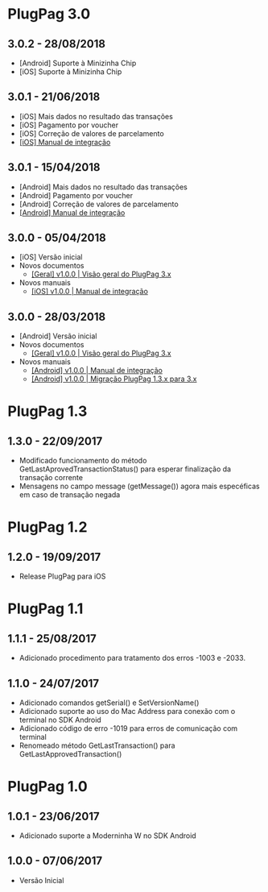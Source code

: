 # PlugPag 3.0

## 3.0.2 - 28/08/2018
- [Android] Suporte à Minizinha Chip
- [iOS] Suporte à Minizinha Chip

## 3.0.1 - 21/06/2018
- [iOS] Mais dados no resultado das transações
- [iOS] Pagamento por voucher
- [iOS] Correção de valores de parcelamento
- [[iOS] Manual de integração](./3.x/documentos/Manual%20de%20Integração%20-%20iOS.pdf)

## 3.0.1 - 15/04/2018
- [Android] Mais dados no resultado das transações
- [Android] Pagamento por voucher
- [Android] Correção de valores de parcelamento
- [[Android] Manual de integração](./3.x/documentos/Manual%20de%20Integração%20-%20Android.pdf)

## 3.0.0 - 05/04/2018
- [iOS] Versão inicial
- Novos documentos
    - [[Geral] v1.0.0 | Visão geral do PlugPag 3.x](./3.x/documentos/Manual%20de%20Integração%20-%20Visão%20Geral.pdf)
- Novos manuais
    - [[iOS] v1.0.0 | Manual de integração](./3.x/documentos/Manual%20de%20Integração%20-%20iOS.pdf)

## 3.0.0 - 28/03/2018
- [Android] Versão inicial
- Novos documentos
    - [[Geral] v1.0.0 | Visão geral do PlugPag 3.x](./3.x/documentos/Manual%20de%20Integração%20-%20Visão%20Geral.pdf)
- Novos manuais
    - [[Android] v1.0.0 | Manual de integração](./3.x/documentos/Manual%20de%20Integração%20-%20Android.pdf)
    - [[Android] v1.0.0 | Migração PlugPag 1.3.x para 3.x](./3.x/documentos/Manual%20de%20Integração%20-%20Android%20-%20Migração%201.3.0%20-%203.0.0.pdf)



# PlugPag 1.3

## 1.3.0 - 22/09/2017
- Modificado funcionamento do método GetLastAprovedTransactionStatus() para esperar finalização da transação corrente
- Mensagens no campo message (getMessage()) agora mais especéficas em caso de transação negada



# PlugPag 1.2

## 1.2.0 - 19/09/2017
- Release PlugPag para iOS



# PlugPag 1.1

## 1.1.1 - 25/08/2017
- Adicionado procedimento para tratamento dos erros -1003 e -2033.

## 1.1.0 - 24/07/2017
- Adicionado comandos getSerial() e SetVersionName()
- Adicionado suporte ao uso do Mac Address para conexão com o terminal no SDK Android
- Adicionado código de erro -1019 para erros de comunicação com terminal
- Renomeado método GetLastTransaction() para GetLastApprovedTransaction()



# PlugPag 1.0

## 1.0.1 - 23/06/2017
- Adicionado suporte a Moderninha W no SDK Android

## 1.0.0 - 07/06/2017
- Versão Inicial
